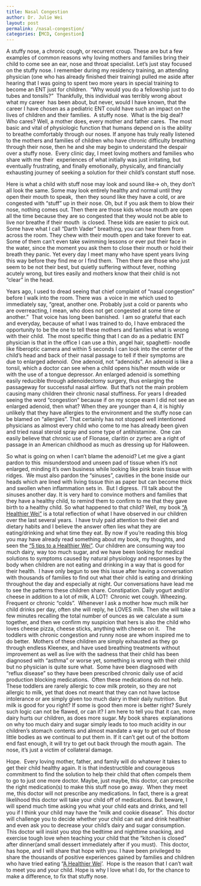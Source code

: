 ```yaml
---
title: Nasal Congestion
author: Dr. Julie Wei
layout: post
permalink: /nasal-congestion/
categories: [MCD, Congestion]
---
```

A stuffy nose, a chronic cough, or recurrent croup. These are but a few examples of common reasons why loving mothers and families bring their child to come see an ear, nose and throat specialist. Let’s just stay focused on the stuffy nose. I remember during my residency training, an attending physician (one who has already finished their training) pulled me aside after hearing that I was going to spent two more years in special training to become an ENT just for children.  “Why would you do a fellowship just to do tubes and tonsils?”  Thankfully, this individual was terribly wrong about what my career  has been about, but never, would I have known, that the career I have chosen as a pediatric ENT could have such an impact on the lives of children and their families.  A stuffy nose.  What is the big deal? Who cares? Well, a mother does, every mother and father cares.  The most basic and vital of physiologic function that humans depend on is the ability to breathe comfortably through our noses. If anyone has truly really listened to the mothers and families of children who have chronic difficulty breathing through their nose, then he and she may begin to understand the despair over a stuffy nose.  Every clinic day, I meet loving mothers and families who share with me their  experiences of what initially was just irritating, but eventually frustrating, and finally emotionally, physically, and financially exhausting journey of seeking a solution for their child’s constant stuff nose.

Here is what a child with stuff nose may look and sound like-> oh, they don’t all look the same. Some may look entirely healthy and normal until they open their mouth to speak,  then they sound like they have a cold, or are congested with “stuff” up in their nose. Oh, but if you ask them to blow their nose, nothing comes out. Then there are those kids whose mouth are open all the time because they are so congested that they would not be able to live nor breathe if their mouth  is closed. These kids are easier to pick out. Some have what I call “Darth Vader” breathing, you can hear them from across the room. They chew with their mouth open and take forever to eat. Some of them can’t even take swimming lessons or ever put their face in the water, since the moment you ask them to close their mouth or hold their breath they panic. Yet every day I meet many who have spent years living this way before they find me or I find them.  Then there are those who just seem to be not their best, but quietly suffering without fever, nothing acutely wrong, but tires easily and mothers know that their child is not “clear” in the head.

Years ago, I used to dread seeing that chief complaint of “nasal congestion” before I walk into the room. There was  a voice in me which used to immediately say, “great, another one. Probably just a cold or parents who are overreacting, I mean, who does not get congested at some time or another.”  That voice has long been banished.  I am so grateful that each and everyday, because of what I was trained to do, I have embraced the opportunity to be the one to tell these mothers and families what is wrong with their child.  The most specific thing that I can do as a pediatric ENT physician is that in the office I can use a thin, angel hair, spaghetti- noodle like fiberoptic camera and within 5 seconds I can look into the center of the child’s head and back of their nasal passage to tell if their symptoms are due to enlarged adenoid.  One adenoid, not “adenoids”. An adenoid is like a tonsil, which a doctor can see when a child opens his/her mouth wide or with the use of a tongue depressor. An enlarged adenoid is something easily reducible through adenoidectomy surgery, thus enlarging the passageway for successful nasal airflow.  But that’s not the main problem causing many children their chronic nasal stuffiness. For years I dreaded seeing the word “congestion” because if on my scope exam I did not see an enlarged adenoid, then what? When they are younger than 4, it is highly unlikely that they have allergies to the environment and the stuffy nose can be blamed on “allergies”. That certainly has not stopped well intentioned physicians as almost every child who come to me has already been given and tried nasal steroid spray and some type of antihistamine.  One can easily believe that chronic use of Flonase, claritin or zyrtec are a right of passage in an American childhood as much as dressing up for Halloween.

So what is going on when I can’t blame the adenoid? Let me give a giant pardon to this  misunderstood and unseen pad of tissue when it’s not enlarged, minding it’s own business while looking like pink brain tissue with ridges.  We must also pardon the “sinuses”, cavities in the bone inside our heads which are lined with living tissue thin as paper but can become thick and swollen when inflammation sets in.  But I digress.  I’ll talk about the sinuses another day. It is very hard to convince mothers and families that they have a healthy child, to remind them to confirm to me that they gave birth to a healthy child. So what happened to that child? Well, my book [“A Healthier Wei”][1] is a total reflection of what I have observed in our children over the last several years.  I have truly paid attention to their diet and dietary habits and I believe the answer often lies what they are eating/drinking and what time they eat. By now if you’re reading this blog you may have already read something about my book, my thoughts, and seen the [“5 tips to a Healthier Wei”][2]. Our children are consuming way too much dairy, way too much sugar, and we have been looking for medical solutions to symptoms caused by natural physiology and responses by the body when children are not eating and drinking in a way that is good for their health.  I have only begun to see this issue after having a conversation with thousands of families to find out what their child is eating and drinking throughout the day and especially at night. Our conversations have lead me to see the patterns these children share. Constipation. Daily yogurt and/or cheese in addition to a lot of milk, A LOT!  Chronic wet cough. Wheezing. Frequent or chronic “colds”.  Whenever I ask a mother how much milk her child drinks per day, often she will reply, he LOVES milk. Then she will take a few minutes recalling the total number of ounces as we calculate a sum together, and then we confirm my suspicion that hers is also the child who loves cheese pizza, cheese sticks, anything with cheese on it.    The toddlers with chronic congestion and runny nose are whom inspired me to do better.  Mothers of these children are simply exhausted as they go through endless Kleenex, and have used breathing treatments without improvement as well as live with the sadness that their child has been diagnosed with “asthma” or worse yet, something is wrong with their child but no physician is quite sure what.  Some have been diagnosed with “reflux disease” so they have been prescribed chronic daily use of acid production blocking medications.  Often these medications do not help.  These toddlers are rarely allergic to cow milk protein, so they are not allergic to milk, yet that does not meant that they can not have lactose intolerance or are simply given too much dairy in their daily nutrition.  But milk is good for you right? If some is good then more is better right? Surely such logic can not be flawed, or can it? I am here to tell you that it can, more dairy hurts our children, as does more sugar. My book shares  explanations on why too much dairy and sugar simply leads to too much acidity in our children’s stomach contents and almost mandate a way to get out of those little bodies as we continual to put them in. If it can’t get out of the bottom end fast enough, it will try to get out back through the mouth again.  The nose, it’s just a victim of collateral damage.

Hope.  Every loving mother, father, and family will do whatever it takes to get their child healthy again. It is that indestructible and courageous commitment to find the solution to help their child that often compels them to go to just one more doctor. Maybe, just maybe, this doctor, can prescribe the right medication(s) to make this stuff nose go away.  When they meet me, this doctor will not prescribe any medications. In fact, there is a great likelihood this doctor will take your child off of medications. But beware, I will spend much time asking you what your child eats and drinks, and tell you if I think your child may have the “milk and cookie disease”.  This doctor will challenge you to decide whether your child can eat and drink healthier and even ask you to decrease your child’s dairy and sugar consumption. This doctor will insist you stop the bedtime and nighttime snacking, and exercise tough love when teaching your child that the “kitchen is closed” after dinner(and small dessert immediately after if you must).  This doctor, has hope, and I will share that hope with you. I have been privileged to share the thousands of positive experiences gained by families and children who have tried eating “[A Healthier Wei][1]’.  Hope is the reason that I can’t wait to meet you and your child. Hope is why I love what I do, for the chance to make a difference, to fix that stuffy nose.

 [1]: the-book/ "The Book"
 [2]: 5-tips/ "5 Tips to A Healthier Wei"
 [3]: the-book